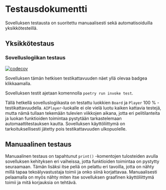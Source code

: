# Testausdokumentti

Sovelluksen testausta on suoritettu manuaalisesti sekä automatisoiduilla yksikkötesteillä.

## Yksikkötestaus

### Sovelluslogiikan testaus

[![codecov](https://codecov.io/gh/trickwide/connectfour/graph/badge.svg?token=m5Vq06Tz6a)](https://codecov.io/gh/trickwide/connectfour)

Sovelluksen tämän hetkisen testikattavuuden näet yllä olevaa badgea klikkaamalla.

Sovelluksen testit ajetaan komennolla `poetry run invoke test`.

Tällä hetkellä sovelluslogiikasta on testattu luokkien `Board` ja `Player` 100 % -testikattavuudella. `AIPlayer`-luokalle ei ole vielä luotu kaiken kattavia testejä, mutta nämä tullaan tekemään tulevien viikkojen aikana, jotta eri pelitilanteita ja luokan funktioiden toimintaa pystytään tarkastelemaan automaattitestauksen kautta. Sovelluksen käyttöliittymä on tarkoituksellisesti jätetty pois testikattavuuden ulkopuolelle.

## Manuaalinen testaus

Manuaalinen testaus on tapahtunut `print()` -komentojen tulosteiden avulla sovelluksen kehityksen eri vaiheissa, jotta funktioiden toimintaa on pystytty seuraamaan.
Tämän lisäksi itse peliä on pelattu eri tavoilla, jotta on nähty millä tapaa tekoälyvastustaja toimii ja onko siinä korjattavaa. Manuaalisesti pelaamalla on myös nähty miten itse sovelluksen graafinen käyttöliittymä toimii ja mitä korjauksia on tehtävä.

